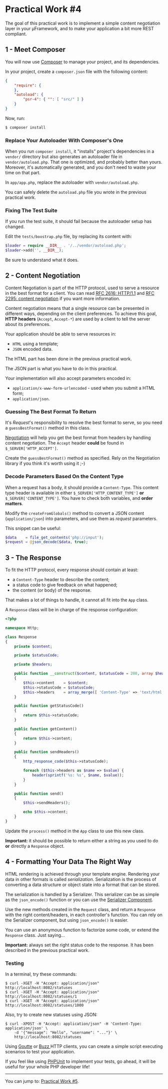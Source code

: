 Practical Work #4
=================

The goal of this practical work is to implement a simple content negotiation
layer in your &micro;Framework, and to make your application a bit more REST
compliant.

1 - Meet Composer
-----------------

You will now use [Composer](http://getcomposer.org) to manage your project, and
its dependencies.

In your project, create a `composer.json` file with the following content:

```json
{
    "require": {
    },
    "autoload": {
        "psr-4": { "": [ "src/" ] }
    }
}
```

Now, run:

```bash
$ composer install
```

### Replace Your Autoloader With Composer's One

When you run `composer install`, it "installs" project's dependencies in a
`vendor/` directory but also generates an autoloader file in
`vendor/autoload.php`. That one is optimized, and probably better than yours.
Moreover, it's automatically generated, and you don't need to waste your time on
that part.

In `app/app.php`, replace the autoloader with `vendor/autoload.php`.

You can safely delete the `autoload.php` file you wrote in the previous
practical work.

### Fixing The Test Suite

If you run the test suite, it should fail because the autoloader setup has
changed.

Edit the `tests/boostrap.php` file, by replacing its content with:

``` php
$loader = require __DIR__ . '/../vendor/autoload.php';
$loader->add('', __DIR__);
```

Be sure to understand what it does.


2 - Content Negotiation
-----------------------

Content Negotiation is part of the HTTP protocol, used to serve a resource in
the best format for a client. You can read [RFC 2616:
HTTP/1.1](http://pretty-rfc.herokuapp.com/RFC2616) and [RFC 2295: content
negotiation](http://pretty-rfc.herokuapp.com/RFC2295) if you want more
information.

Content negotiation means that a single resource can be presented in different
ways, depending on the client preferences. To achieve this goal, **HTTP
headers** (`Accept`, `Accept-*`) are used by a client to tell the server about
its preferences.

Your application should be able to serve resources in:

* `HTML` using a template;
* `JSON` encoded data.

The HTML part has been done in the previous practical work.

The JSON part is what you have to do in this practical.

Your implementation will also accept parameters encoded in:

* `application/x-www-form-urlencoded` - used when you submit a HTML form;
* `application/json`.

### Guessing The Best Format To Return

It's _Request_'s responsibility to resolve the best format to serve, so you need
a `guessBestFormat()` method in this class.

[Negotiation](https://github.com/willdurand/negotiation) will help you get the
best format from headers by handling content negotiation. The `Accept` header
**could** be found in `$_SERVER['HTTP_ACCEPT']`.

Create the `guessBestFormat()` method as specified. Rely on the Negotiation
library if you think it's worth using it ;-)

### Decode Parameters Based On the Content Type

When a request has a body, it should provide a `Content-Type`.  This content
type header is available in either `$_SERVER['HTTP_CONTENT_TYPE']` **or**
`$_SERVER['CONTENT_TYPE']`. You have to check both variables, and **order
matters**.

Modify the `createFromGlobals()` method to convert a JSON content
(`application/json`) into parameters, and use them as _request_ parameters.

This snippet can be useful:

``` php
$data    = file_get_contents('php://input');
$request = @json_decode($data, true);
```


3 - The Response
----------------

To fit the HTTP protocol, every response should contain at least:

* a `Content-Type` header to describe the content;
* a status code to give feedback on what happened;
* the content (or body) of the response.

That makes a lot of things to handle, it cannot all fit into the `App` class.

A `Response` class will be in charge of the response configuration:

```php
<?php

namespace Http;

class Response
{
    private $content;

    private $statusCode;

    private $headers;

    public function __construct($content, $statusCode = 200, array $headers = [])
    {
        $this->content    = $content;
        $this->statusCode = $statusCode;
        $this->headers    = array_merge([ 'Content-Type' => 'text/html' ], $headers);
    }

    public function getStatusCode()
    {
        return $this->statusCode;
    }

    public function getContent()
    {
        return $this->content;
    }

    public function sendHeaders()
    {
        http_response_code($this->statusCode);

        foreach ($this->headers as $name => $value) {
            header(sprintf('%s: %s', $name, $value));
        }
    }

    public function send()
    {
        $this->sendHeaders();

        echo $this->content;
    }
}
```

Update the `process()` method in the `App` class to use this new class.

**Important:** it should be possible to return either a string as you used to do
**or** directly a `Response` object.


4 - Formatting Your Data The Right Way
--------------------------------------

HTML rendering is achieved through your template engine. Rendering your data in
other formats is called _serialization_. Serialization is the process of
converting a data structure or object state into a format that can be stored.

The serialization is handled by a Serializer. This serializer can be as simple
as the `json_encode()` function or you can use the [Serializer
Component](http://symfony.com/doc/current/components/serializer.html).

Use the new methods created in the `Request` class, and return a `Response` with
the right content/headers, in each controller's function. You can rely on the
Serializer component, but using `json_encode()` is easier.

You can use an anonymous function to factorize some code, or extend the
`Response` class. Just saying...

**Important:** always set the right status code to the response. It has been
described in the previous practical work.

### Testing

In a terminal, try these commands:

    $ curl -XGET -H "Accept: application/json" http://localhost:8082/statuses
    $ curl -XGET -H "Accept: application/json" http://localhost:8082/statuses/1
    $ curl -XGET -H "Accept: application/json" http://localhost:8082/statuses/1000

Also, try to create new statuses using JSON:

    $ curl -XPOST -H "Accept: application/json" -H 'Content-Type: application/json' \
        -d '{"message": "Hello", "username": "..."}' \
        http://localhost:8082/statuses

Using [Goutte](https://github.com/fabpot/Goutte) or [Buzz
](https://github.com/kriswallsmith/Buzz) HTTP clients, you can create a simple
script executing scenarios to test your application.

If you feel like using [PHPUnit](http://phpunit.de/) to implement your tests, go
ahead, it will be useful for your whole PHP developer life!

---

You can jump to: [Practical Work #5](5.md).
